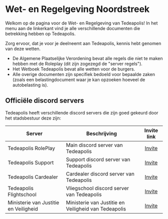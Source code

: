 # Wet- en Regelgeving Noordstreek

Welkom op de pagina voor de Wet- en Regelgeving van Tedeapolis!
In het menu aan de linkerkant vind je alle verschillende documenten die betrekking hebben op Tedeapolis.

Zorg ervoor, dat je voor je deelneemt aan Tedeapolis, kennis hebt genomen van deze wetten.

- De Algemene Plaatselijke Verordening bevat alle regels die niet te maken hebben met de Roleplay (dit zijn zogezegd de "server regels").
- Het Wetboek Tedeapolis bevat alle wetten voor de burgers.
- Alle overige documenten zijn specifiek bedoeld voor bepaalde zaken (zoals een belastingdocument waar je kan opzoeken hoeveel de autobelasting is).

## Officiële discord servers

Tedeapolis heeft verschillende discord servers die zijn goed gekeurd door het stadsbestuur deze zijn:

| Server | Beschrijving | Invite link |
|---|---|:---:|
|Tedeapolis RolePlay| Main discord server van Tedeapolis | [Invite](https://discord.gg/tedeapolis) |
|Tedeapolis Support| Support discord server van Tedeapolis | [Invite](https://discord.gg/uQ9jGA93yC) |
|Tedeapolis Cardealer| Cardealer discord server van Tedeapolis | [Invite](https://discord.gg/UcCG2kn) |
|Tedeapolis Flightschool| Vliegschool discord server van Tedeapolis | [Invite](https://discord.gg/auN5WCH) |
|Ministerie van Justitie en Veiligheid| Ministerie van Justitie en Veiligheid van Tedeapolis | [Invite](https://discord.gg/KPTt4ce5nw) |
